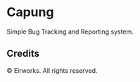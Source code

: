 # Capung

Simple Bug Tracking and Reporting system.

## Credits

&copy; Eirworks. All rights reserved.
